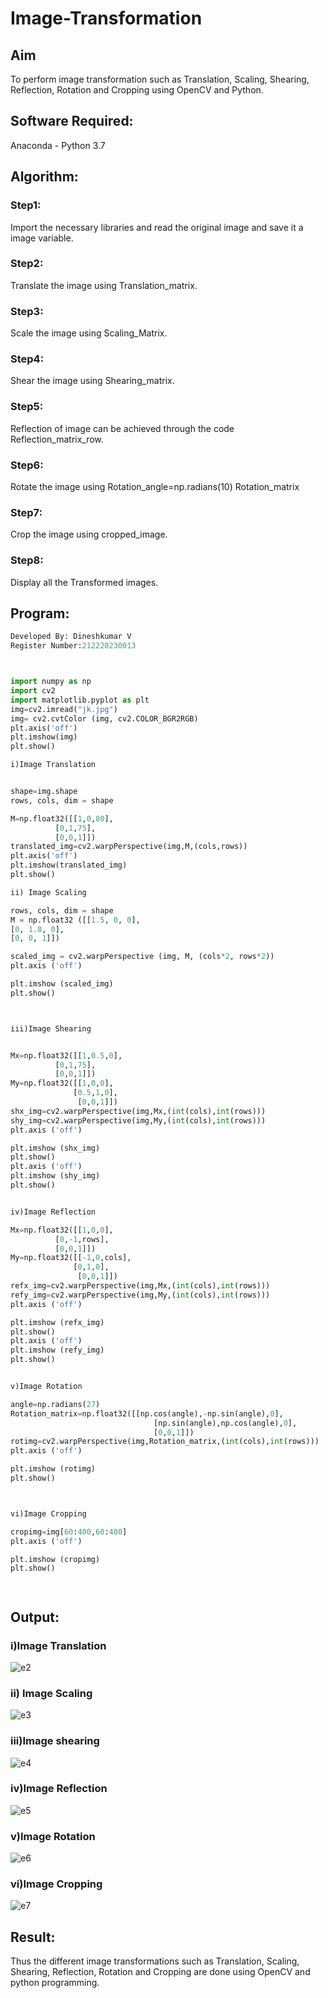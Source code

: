 # Image-Transformation
## Aim
To perform image transformation such as Translation, Scaling, Shearing, Reflection, Rotation and Cropping using OpenCV and Python.

## Software Required:
Anaconda - Python 3.7

## Algorithm:
### Step1:
Import the necessary libraries and read the original image and save it a image variable.
### Step2:
Translate the image using Translation_matrix.
### Step3:
Scale the image using Scaling_Matrix.
### Step4:
Shear the image using Shearing_matrix.
### Step5:
Reflection of image can be achieved through the code Reflection_matrix_row.
### Step6:
Rotate the image using Rotation_angle=np.radians(10) Rotation_matrix
### Step7:
Crop the image using cropped_image.
### Step8:
Display all the Transformed images.
## Program:
```python
Developed By: Dineshkumar V
Register Number:212220230013  



import numpy as np
import cv2
import matplotlib.pyplot as plt
img=cv2.imread("jk.jpg")
img= cv2.cvtColor (img, cv2.COLOR_BGR2RGB)
plt.axis('off')
plt.imshow(img)
plt.show()

i)Image Translation


shape=img.shape
rows, cols, dim = shape

M=np.float32([[1,0,80],
          [0,1,75],
          [0,0,1]])
translated_img=cv2.warpPerspective(img,M,(cols,rows))
plt.axis('off')
plt.imshow(translated_img)
plt.show()

ii) Image Scaling

rows, cols, dim = shape
M = np.float32 ([[1.5, 0, 0],
[0, 1.8, 0],
[0, 0, 1]])

scaled_img = cv2.warpPerspective (img, M, (cols*2, rows*2))
plt.axis ('off')

plt.imshow (scaled_img)
plt.show()



iii)Image Shearing


Mx=np.float32([[1,0.5,0],
          [0,1,75],
          [0,0,1]])
My=np.float32([[1,0,0],
              [0.5,1,0],
               [0,0,1]])
shx_img=cv2.warpPerspective(img,Mx,(int(cols),int(rows)))
shy_img=cv2.warpPerspective(img,My,(int(cols),int(rows)))
plt.axis ('off')

plt.imshow (shx_img)
plt.show()
plt.axis ('off')
plt.imshow (shy_img)
plt.show()


iv)Image Reflection

Mx=np.float32([[1,0,0],
          [0,-1,rows],
          [0,0,1]])
My=np.float32([[-1,0,cols],
              [0,1,0],
               [0,0,1]])
refx_img=cv2.warpPerspective(img,Mx,(int(cols),int(rows)))
refy_img=cv2.warpPerspective(img,My,(int(cols),int(rows)))
plt.axis ('off')

plt.imshow (refx_img)
plt.show()
plt.axis ('off')
plt.imshow (refy_img)
plt.show()


v)Image Rotation

angle=np.radians(27)
Rotation_matrix=np.float32([[np.cos(angle),-np.sin(angle),0],
                                [np.sin(angle),np.cos(angle),0],
                                [0,0,1]])
rotimg=cv2.warpPerspective(img,Rotation_matrix,(int(cols),int(rows)))
plt.axis ('off')

plt.imshow (rotimg)
plt.show()



vi)Image Cropping

cropimg=img[60:400,60:400]
plt.axis ('off')

plt.imshow (cropimg)
plt.show()




```
## Output:
### i)Image Translation

![e2](https://user-images.githubusercontent.com/75235789/165889308-77dce921-2fea-4e92-8fe7-2bba7b7ab0df.jpg)


### ii) Image Scaling

![e3](https://user-images.githubusercontent.com/75235789/165889311-10d83f42-c582-41e8-b3d3-436b60566774.jpg)


### iii)Image shearing

![e4](https://user-images.githubusercontent.com/75235789/165889317-9c540ba6-b406-4339-849e-11a658bb0d1b.jpg)

### iv)Image Reflection

![e5](https://user-images.githubusercontent.com/75235789/165889320-db2d9f0f-8aee-413f-bbe1-70815d12c960.jpg)


### v)Image Rotation

![e6](https://user-images.githubusercontent.com/75235789/165889325-80f89043-35f6-4039-b18d-8b82855c2a72.jpg)




### vi)Image Cropping

![e7](https://user-images.githubusercontent.com/75235789/165889340-0c8abe2b-7d93-46e8-8370-ade488dbe3bb.jpg)



## Result: 

Thus the different image transformations such as Translation, Scaling, Shearing, Reflection, Rotation and Cropping are done using OpenCV and python programming.
